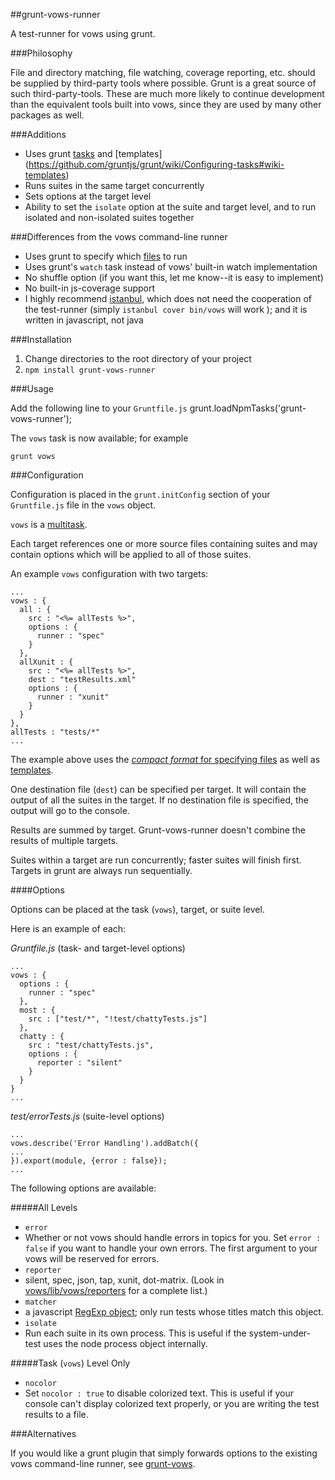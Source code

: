 ##grunt-vows-runner

A test-runner for vows using grunt.

###Philosophy

File and directory matching, file watching, coverage reporting, etc. should be supplied by third-party tools where possible.
Grunt is a great source of such third-party-tools.  These are much more likely to continue development than the equivalent
tools built into vows, since they are used by many other packages as well.

###Additions

* Uses grunt [tasks](https://github.com/gruntjs/grunt/wiki/Configuring-tasks) and [templates]
(https://github.com/gruntjs/grunt/wiki/Configuring-tasks#wiki-templates)
* Runs suites in the same target concurrently
* Sets options at the target level
* Ability to set the ``isolate`` option at the suite and target level, and to run isolated and non-isolated suites together

###Differences from the vows command-line runner

* Uses grunt to specify which [files](https://github.com/gruntjs/grunt/wiki/Configuring-tasks#wiki-files) to run
* Uses grunt's ``watch`` task instead of vows' built-in watch implementation
* No shuffle option (if you want this, let me know--it is easy to implement)
* No built-in js-coverage support
 * I highly recommend [istanbul](https://github.com/yahoo/istanbul), which does not need the cooperation of the test-runner
 (simply ``istanbul cover bin/vows`` will work ); and it is written in javascript, not java

###Installation

1. Change directories to the root directory of your project
2. ``npm install grunt-vows-runner``

###Usage

Add the following line to your ``Gruntfile.js``
    grunt.loadNpmTasks('grunt-vows-runner');

The ``vows`` task is now available; for example

    grunt vows

###Configuration

Configuration is placed in the ``grunt.initConfig`` section of your ``Gruntfile.js`` file in the ``vows`` object.

``vows`` is a [multitask](https://github.com/gruntjs/grunt/wiki/Creating-tasks#wiki-multitasks).

Each target references one or more source files containing suites and may contain options which will be applied to all of those
suites.

An example ``vows`` configuration with two targets:

    ...
    vows : {
      all : {
        src : "<%= allTests %>",
        options : {
          runner : "spec"
        }
      },
      allXunit : {
        src : "<%= allTests %>",
        dest : "testResults.xml"
        options : {
          runner : "xunit"
        }
      }
    },
    allTests : "tests/*"
    ...

The example above uses the [_compact format_ for specifying files](https://github.com/gruntjs/grunt/wiki/Configuring-tasks#wiki-files)
as well as [templates](https://github.com/gruntjs/grunt/wiki/Configuring-tasks#wiki-templates).

One destination file (``dest``) can be specified per target.  It will contain the output of all the suites in the target.  If no
destination file is specified, the output will go to the console.

Results are summed by target.  Grunt-vows-runner doesn't combine the results of multiple targets.

Suites within a target are run concurrently; faster suites will finish first.  Targets in grunt are always run sequentially.

####Options

Options can be placed at the task (``vows``), target, or suite level.

Here is an example of each:

_Gruntfile.js_ (task- and target-level options)

    ...
    vows : {
      options : {
        runner : "spec"
      },
      most : {
        src : ["test/*", "!test/chattyTests.js"]
      },
      chatty : {
        src : "test/chattyTests.js",
        options : {
          reporter : "silent"
        }
      }
    }
    ...

_test/errorTests.js_ (suite-level options)

    ...
    vows.describe('Error Handling').addBatch({
    ...
    }).export(module, {error : false});
    ...

The following options are available:

#####All Levels

* ``error``
 * Whether or not vows should handle errors in topics for you.  Set ``error : false`` if you want to handle your own errors.
 The first argument to your vows will be reserved for errors.
* ``reporter``
 * silent, spec, json, tap, xunit, dot-matrix.  (Look in [vows/lib/vows/reporters](https://github.com/cloudhead/vows/tree/master/lib/vows/reporters)
  for a complete list.)
* ``matcher``
 * a javascript [RegExp object](http://www.w3schools.com/jsref/jsref_obj_regexp.asp); only run tests whose titles match this
 object.
* ``isolate``
 * Run each suite in its own process.  This is useful if the system-under-test uses the node process object internally.

#####Task (``vows``) Level Only

* ``nocolor``
 * Set ``nocolor : true`` to disable colorized text.  This is useful if your console can't display colorized text properly,
 or you are writing the test results to a file.

###Alternatives

If you would like a grunt plugin that simply forwards options to the existing vows command-line runner,
see [grunt-vows](https://github.com/CMTegner/grunt-vows).

